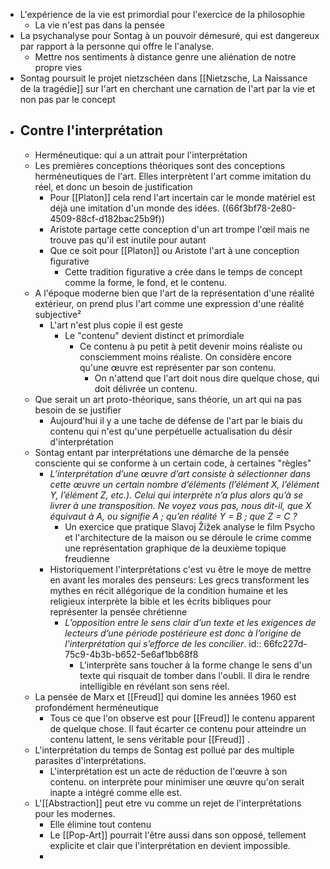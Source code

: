 - L'expérience de la vie est primordial pour l'exercice de la philosophie
	- La vie n'est pas dans la pensée
- La psychanalyse pour Sontag à un pouvoir démesuré, qui est dangereux par rapport à la personne qui offre le l'analyse.
	- Mettre nos sentiments à distance genre une aliénation de notre propre vies
- Sontag poursuit le projet nietzschéen dans [[Nietzsche, La Naissance de la tragédie]] sur l'art en cherchant une carnation de l'art par la vie et non pas par le concept
- ## Contre l'interprétation
	- Herméneutique: qui a un attrait pour l'interprétation
	- Les premières conceptions théoriques sont des conceptions herméneutiques de l'art. Elles interprètent l'art comme imitation du réel, et donc un besoin de justification
		- Pour [[Platon]] cela rend l'art incertain car le monde matériel est déjà une imitation d'un monde des idées. ((66f3bf78-2e80-4509-88cf-d182bac25b9f))
		- Aristote partage cette conception d'un art trompe l'œil mais ne trouve pas qu'il est inutile pour autant
		- Que ce soit pour [[Platon]] ou Aristote l'art à une conception figurative
			- Cette tradition figurative a crée dans le temps de concept comme la forme, le fond, et le contenu.
	- A l'époque moderne bien que l'art de la représentation d'une réalité extérieur, on prend plus l'art comme une expression d'une réalité subjective²
		- L'art n'est plus copie il est geste
			- Le "contenu" devient distinct et primordiale
				- Ce contenu à pu petit à petit devenir moins réaliste ou consciemment moins réaliste. On considère encore qu'une œuvre est représenter par son contenu.
					- On n'attend que l'art doit nous dire quelque chose, qui doit délivrée un contenu.
	- Que serait un art proto-théorique, sans théorie, un art qui na pas besoin de se justifier
		- Aujourd'hui il y a une tache de défense de l'art par le biais du contenu qui n'est qu'une perpétuelle actualisation du désir d'interprétation
	- Sontag entant par interprétations une démarche de la pensée consciente qui se conforme à un certain code, à certaines "règles"
		- *L’interprétation d’une œuvre d’art consiste à sélectionner dans cette œuvre un certain nombre d’éléments (l’élément X, l’élément Y, l’élément Z, etc.). Celui qui interprète n’a plus alors qu’à se livrer à une transposition. Ne voyez vous pas, nous dit-il, que X équivaut à A, ou signifie A ; qu’en réalité Y = B ; que Z = C ?*
			- Un exercice que pratique Slavoj Žižek analyse le film Psycho et l'architecture de la maison ou se déroule le crime comme une représentation graphique de la deuxième topique freudienne
		- Historiquement l'interprétations c'est vu être le moye de mettre en avant les morales des penseurs: Les grecs transforment les mythes en récit allégorique de la condition humaine et les religieux interprète la bible et les écrits bibliques pour représenter la pensée chrétienne
			- *L’opposition entre le sens clair d’un texte et les exigences de lecteurs d’une période postérieure est donc à l’origine de l'interprétation qui s’efforce de les concilier*.
			  id:: 66fc227d-75c9-4b3b-b652-5e6af1bb68f8
				- L'interprète sans toucher à la forme change le sens d'un texte qui risquait de tomber dans l'oubli. Il dira le rendre intelligible en révélant son sens réel.
	- La pensée de Marx et [[Freud]] qui domine les années 1960 est profondément herméneutique
		- Tous ce que l'on observe est pour [[Freud]] le contenu apparent de quelque chose. Il faut écarter ce contenu pour atteindre un contenu lattent, le sens véritable pour [[Freud]] .
	- L'interprétation du temps de Sontag est pollué par des multiple parasites d'interprétations.
		- L'interprétation est un acte de réduction de l'œuvre à son contenu. on interprète pour minimiser une œuvre qu'on serait inapte a intégré comme elle est.
	- L'[[Abstraction]] peut etre vu comme un rejet de l'interprétations pour les modernes.
		- Elle élimine tout contenu
		- Le [[Pop-Art]] pourrait l'être aussi dans son opposé, tellement explicite et clair que l'interprétation en devient impossible.
		-